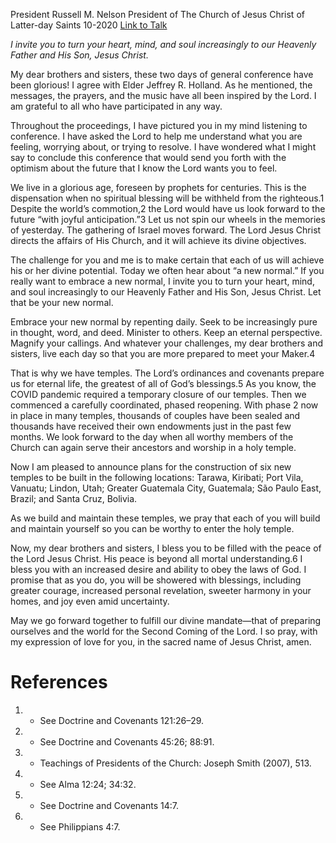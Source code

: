 President Russell M. Nelson
President of The Church of Jesus Christ of Latter-day Saints
10-2020
[Link to Talk](https://www.churchofjesuschrist.org/study/general-conference/2020/10/58nelson?lang=eng)

_I invite you to turn your heart, mind, and soul increasingly to our Heavenly Father and His Son, Jesus Christ._

My dear brothers and sisters, these two days of general conference have been glorious! I agree with Elder Jeffrey R. Holland. As he mentioned, the messages, the prayers, and the music have all been inspired by the Lord. I am grateful to all who have participated in any way.

Throughout the proceedings, I have pictured you in my mind listening to conference. I have asked the Lord to help me understand what you are feeling, worrying about, or trying to resolve. I have wondered what I might say to conclude this conference that would send you forth with the optimism about the future that I know the Lord wants you to feel.

We live in a glorious age, foreseen by prophets for centuries. This is the dispensation when no spiritual blessing will be withheld from the righteous.1 Despite the world’s commotion,2 the Lord would have us look forward to the future “with joyful anticipation.”3 Let us not spin our wheels in the memories of yesterday. The gathering of Israel moves forward. The Lord Jesus Christ directs the affairs of His Church, and it will achieve its divine objectives.

The challenge for you and me is to make certain that each of us will achieve his or her divine potential. Today we often hear about “a new normal.” If you really want to embrace a new normal, I invite you to turn your heart, mind, and soul increasingly to our Heavenly Father and His Son, Jesus Christ. Let that be your new normal.

Embrace your new normal by repenting daily. Seek to be increasingly pure in thought, word, and deed. Minister to others. Keep an eternal perspective. Magnify your callings. And whatever your challenges, my dear brothers and sisters, live each day so that you are more prepared to meet your Maker.4

That is why we have temples. The Lord’s ordinances and covenants prepare us for eternal life, the greatest of all of God’s blessings.5 As you know, the COVID pandemic required a temporary closure of our temples. Then we commenced a carefully coordinated, phased reopening. With phase 2 now in place in many temples, thousands of couples have been sealed and thousands have received their own endowments just in the past few months. We look forward to the day when all worthy members of the Church can again serve their ancestors and worship in a holy temple.

Now I am pleased to announce plans for the construction of six new temples to be built in the following locations: Tarawa, Kiribati; Port Vila, Vanuatu; Lindon, Utah; Greater Guatemala City, Guatemala; São Paulo East, Brazil; and Santa Cruz, Bolivia.

As we build and maintain these temples, we pray that each of you will build and maintain yourself so you can be worthy to enter the holy temple.

Now, my dear brothers and sisters, I bless you to be filled with the peace of the Lord Jesus Christ. His peace is beyond all mortal understanding.6 I bless you with an increased desire and ability to obey the laws of God. I promise that as you do, you will be showered with blessings, including greater courage, increased personal revelation, sweeter harmony in your homes, and joy even amid uncertainty.

May we go forward together to fulfill our divine mandate—that of preparing ourselves and the world for the Second Coming of the Lord. I so pray, with my expression of love for you, in the sacred name of Jesus Christ, amen.

# References
1. - See Doctrine and Covenants 121:26–29.
2. - See Doctrine and Covenants 45:26; 88:91.
3. - Teachings of Presidents of the Church: Joseph Smith (2007), 513.
4. - See Alma 12:24; 34:32.
5. - See Doctrine and Covenants 14:7.
6. - See Philippians 4:7.